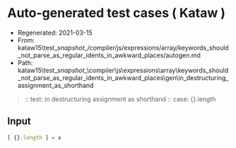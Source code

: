 # Auto-generated test cases ( Kataw )
- Regenerated: 2021-03-15
- From: kataw15\test\__snapshot__/compiler/js/expressions/array/keywords_should_not_parse_as_regular_idents_in_awkward_places/autogen.md
- Path: kataw15\test\__snapshot__\compiler\js\expressions\array\keywords_should_not_parse_as_regular_idents_in_awkward_places\gen\in_destructuring_assignment_as_shorthand
> :: test: in destructuring assignment as shorthand
> :: case: {}.length
## Input

`````js
[ {}.length ] = x
`````
